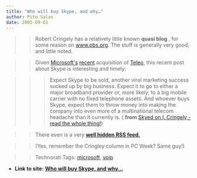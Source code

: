 ```yaml
---
title: "Who will buy Skype, and why…"
author: Pito Salas
date: 2005-09-01
---
```



>>

>> Robert Cringely has a relatively little known **quasi blog** , for some
reason on www.pbs.org. The stuff is generally very good, and little noted.

>>

>> Given [Microsoft's](<http://www.pcmag.com/article2/0,1895,1833440,00.asp>)
[recent](<http://gigaom.com/2005/06/28/microsoft-eyeing-teleo/>) acquisition
of [Teleo](<http://teleo.msn.com/>), this recent post about Skype is
interesting and timely:

>>

>>> Expect Skype to be sold, another viral marketing success sucked up by big
business. Expect it to go to either a major broadband provider or, more
likely, to a big mobile carrier with no fixed telephone assets. And whoever
buys Skype, expect them to throw money into making the company into even more
of a multinational telecom headache than it currently is. ( **from** [Skyed on
I, Cringely - read the whole
thing!](<http://www.pbs.org/cringely/pulpit/pulpit20050728.html>))

>>

>> There even is a very **[well hidden RSS
feed.](<http://www.pbs.org/cringely/pulpit/rss2.xml>)**

>>

>> (Yes, remember the Cringley column in PC Week? Same guy!)

>>

>> Technorati Tags: [microsoft](<http://www.technorati.com/tag/microsoft>),
[voip](<http://www.technorati.com/tag/voip>)


* **Link to site:** **[Who will buy Skype, and why…](None)**
